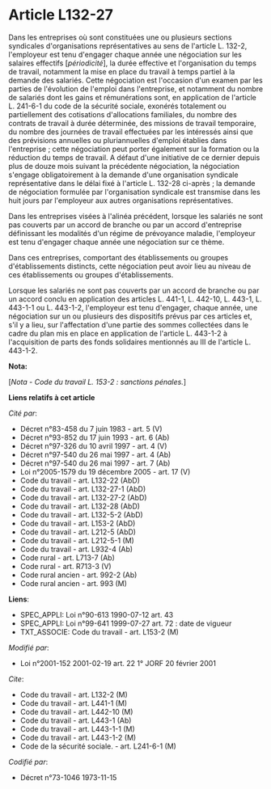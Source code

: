# Article L132-27

Dans les entreprises où sont constituées une ou plusieurs sections syndicales d'organisations représentatives au sens de
l'article L. 132-2, l'employeur est tenu d'engager chaque année une négociation sur les salaires effectifs [*périodicité*],
la durée effective et l'organisation du temps de travail, notamment la mise en place du travail à temps partiel à la demande
des salariés. Cette négociation est l'occasion d'un examen par les parties de l'évolution de l'emploi dans l'entreprise, et
notamment du nombre de salariés dont les gains et rémunérations sont, en application de l'article L. 241-6-1 du code de la
sécurité sociale, exonérés totalement ou partiellement des cotisations d'allocations familiales, du nombre des contrats de
travail à durée déterminée, des missions de travail temporaire, du nombre des journées de travail effectuées par les
intéressés ainsi que des prévisions annuelles ou pluriannuelles d'emploi établies dans l'entreprise ; cette négociation peut
porter également sur la formation ou la réduction du temps de travail. A défaut d'une initiative de ce dernier depuis plus de
douze mois suivant la précédente négociation, la négociation s'engage obligatoirement à la demande d'une organisation
syndicale représentative dans le délai fixé à l'article L. 132-28 ci-après ; la demande de négociation formulée par
l'organisation syndicale est transmise dans les huit jours par l'employeur aux autres organisations représentatives.

Dans les entreprises visées à l'alinéa précédent, lorsque les salariés ne sont pas couverts par un accord de branche ou par
un accord d'entreprise définissant les modalités d'un régime de prévoyance maladie, l'employeur est tenu d'engager chaque
année une négociation sur ce thème.

Dans ces entreprises, comportant des établissements ou groupes d'établissements distincts, cette négociation peut avoir lieu
au niveau de ces établissements ou groupes d'établissements.

Lorsque les salariés ne sont pas couverts par un accord de branche ou par un accord conclu en application des articles L.
441-1, L. 442-10, L. 443-1, L. 443-1-1 ou L. 443-1-2, l'employeur est tenu d'engager, chaque année, une négociation sur un ou
plusieurs des dispositifs prévus par ces articles et, s'il y a lieu, sur l'affectation d'une partie des sommes collectées
dans le cadre du plan mis en place en application de l'article L. 443-1-2 à l'acquisition de parts des fonds solidaires
mentionnés au III de l'article L. 443-1-2.

**Nota:**

[*Nota - Code du travail L. 153-2 : sanctions pénales.*]

**Liens relatifs à cet article**

_Cité par_:

  - Décret n°83-458 du 7 juin 1983 - art. 5 (V)
  - Décret n°93-852 du 17 juin 1993 - art. 6 (Ab)
  - Décret n°97-326 du 10 avril 1997 - art. 4 (V)
  - Décret n°97-540 du 26 mai 1997 - art. 4 (Ab)
  - Décret n°97-540 du 26 mai 1997 - art. 7 (Ab)
  - Loi n°2005-1579 du 19 décembre 2005 - art. 17 (V)
  - Code du travail - art. L132-22 (AbD)
  - Code du travail - art. L132-27-1 (AbD)
  - Code du travail - art. L132-27-2 (AbD)
  - Code du travail - art. L132-28 (AbD)
  - Code du travail - art. L132-5-2 (AbD)
  - Code du travail - art. L153-2 (AbD)
  - Code du travail - art. L212-5 (AbD)
  - Code du travail - art. L212-5-1 (M)
  - Code du travail - art. L932-4 (Ab)
  - Code rural - art. L713-7 (Ab)
  - Code rural - art. R713-3 (V)
  - Code rural ancien - art. 992-2 (Ab)
  - Code rural ancien - art. 993 (M)

**Liens**:

  - SPEC_APPLI: Loi n°90-613 1990-07-12 art. 43
  - SPEC_APPLI: Loi n°99-641 1999-07-27 art. 72 : date de vigueur
  - TXT_ASSOCIE: Code du travail - art. L153-2 (M)

_Modifié par_:

  - Loi n°2001-152 2001-02-19 art. 22 1° JORF 20 février 2001

_Cite_:

  - Code du travail - art. L132-2 (M)
  - Code du travail - art. L441-1 (M)
  - Code du travail - art. L442-10 (M)
  - Code du travail - art. L443-1 (Ab)
  - Code du travail - art. L443-1-1 (M)
  - Code du travail - art. L443-1-2 (M)
  - Code de la sécurité sociale. - art. L241-6-1 (M)

_Codifié par_:

  - Décret n°73-1046 1973-11-15
